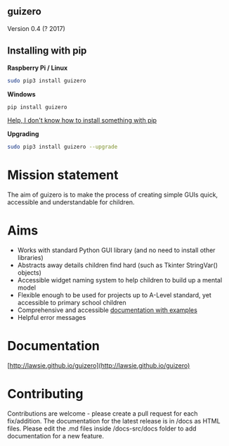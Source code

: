 ## guizero

Version 0.4 (? 2017)

## Installing with pip

**Raspberry Pi / Linux**
```bash
sudo pip3 install guizero
```

**Windows**
```bash
pip install guizero
```
[Help, I don't know how to install something with pip](https://projects.raspberrypi.org/en/projects/using-pip-on-windows)

**Upgrading**
```bash
sudo pip3 install guizero --upgrade
```

# Mission statement
The aim of guizero is to make the process of creating simple GUIs quick, accessible and understandable for children.

# Aims
* Works with standard Python GUI library (and no need to install other libraries)
* Abstracts away details children find hard (such as Tkinter StringVar() objects)
* Accessible widget naming system to help children to build up a mental model
* Flexible enough to be used for projects up to A-Level standard, yet accessible to primary school children
* Comprehensive and accessible [documentation with examples](http://lawsie.github.io/guizero)
* Helpful error messages

# Documentation

[http://lawsie.github.io/guizero](http://lawsie.github.io/guizero)

# Contributing

Contributions are welcome - please create a pull request for each fix/addition. The documentation for the latest release is in /docs as HTML files. Please edit the .md files inside /docs-src/docs folder to add documentation for a new feature.

